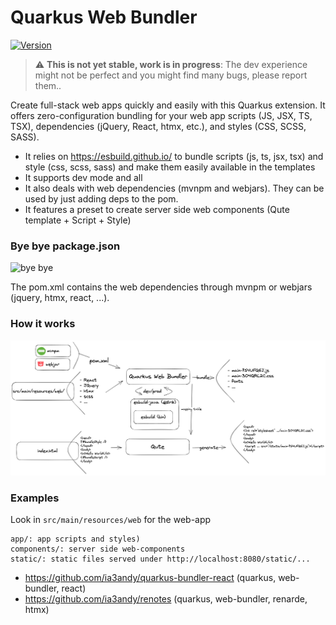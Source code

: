 # Quarkus Web Bundler

[![Version](https://img.shields.io/maven-central/v/io.quarkiverse.web-bundler/quarkus-web-bundler?logo=apache-maven&style=flat-square)](https://search.maven.org/artifact/io.quarkiverse.web-bundler/quarkus-web-bundler)

> :warning: **This is not yet stable, work is in progress**: The dev experience might not be perfect and you might find many bugs, please report them..

Create full-stack web apps quickly and easily with this Quarkus extension. It offers zero-configuration bundling for your web app scripts (JS, JSX, TS, TSX), dependencies (jQuery, React, htmx, etc.), and styles (CSS, SCSS, SASS).

- It relies on https://esbuild.github.io/ to bundle scripts (js, ts, jsx, tsx) and style (css, scss, sass) and make them easily available in the templates
- It supports dev mode and all
- It also deals with web dependencies (mvnpm and webjars). They can be used by just adding deps to the pom.
- It features a preset to create server side web components (Qute template + Script + Style)


### Bye bye package.json

![bye bye](https://media4.giphy.com/media/w89ak63KNl0nJl80ig/giphy.gif?cid=ecf05e47e4m3b8izbl3oc7yzpnjulxge9nnpmgwsobqg8vlk&ep=v1_gifs_search&rid=giphy.gif&ct=g)

The pom.xml contains the web dependencies through mvnpm or webjars (jquery, htmx, react, ...).


### How it works

![quarkus-web-bundler.png](./quarkus-web-bundler.png?raw=true)


### Examples


Look in `src/main/resources/web` for the web-app
```
app/: app scripts and styles)
components/: server side web-components
static/: static files served under http://localhost:8080/static/...
```

- https://github.com/ia3andy/quarkus-bundler-react (quarkus, web-bundler, react)
- https://github.com/ia3andy/renotes (quarkus, web-bundler, renarde, htmx)

